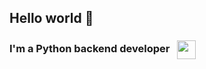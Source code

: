 ## Hello world 👋

<h3>
    I'm a Python backend developer <img src="https://images.icon-icons.com/112/PNG/512/python_18894.png" height="30px" style="vertical-align: middle; margin-left: 8px;">
</h3>